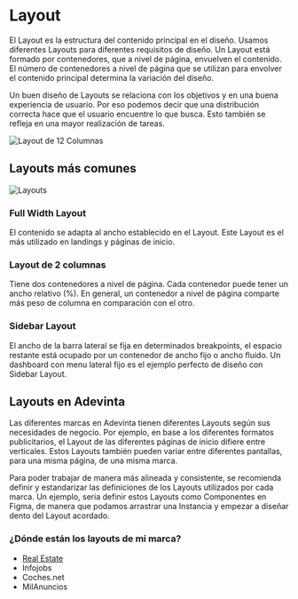 # Layout

El Layout es la estructura del contenido principal en el diseño. Usamos diferentes Layouts para diferentes requisitos de diseño. 
Un Layout está formado por contenedores, que a nivel de página, envuelven el contenido. El número de contenedores a nivel de página que se utilizan para envolver el contenido principal determina la variación del diseño.

Un buen diseño de Layouts se relaciona con los objetivos y en una buena experiencia de usuario. Por eso podemos decir que una distribución correcta hace que el usuario encuentre lo que busca. Esto también se refleja en una mayor realización de tareas.

![Layout de 12 Columnas](https://raw.githubusercontent.com/turolopezsanabria/design-systems-playbook/master/ASSETS/Layout-grid.gif)

## Layouts más comunes

![Layouts](https://raw.githubusercontent.com/turolopezsanabria/design-systems-playbook/master/ASSETS/Desktop-Layouts.png)

### Full Width Layout
El contenido se adapta al ancho establecido en el Layout. Este Layout es el más utilizado en landings y páginas de inicio.

### Layout de 2 columnas
Tiene dos contenedores a nivel de página. Cada contenedor puede tener un ancho relativo (%). En general, un contenedor a nivel de página comparte más peso de columna en comparación con el otro.

### Sidebar Layout
El ancho de la barra lateral se fija en determinados breakpoints, el espacio restante está ocupado por un contenedor de ancho fijo o ancho fluido. Un dashboard con menu lateral fijo es el ejemplo perfecto de diseño con Sidebar Layout.


## Layouts en Adevinta
Las diferentes marcas en Adevinta tienen diferentes Layouts según sus necesidades de negocio. 
Por ejemplo, en base a los diferentes formatos publicitarios, el Layout de las diferentes páginas de inicio difiere entre verticales. Estos Layouts también pueden variar entre diferentes pantallas, para una misma página, de una misma marca.

Para poder trabajar de manera más alineada y consistente, se recomienda definir y estandarizar las definiciones de los Layouts utilizados por cada marca. Un ejemplo, seria definir estos Layouts como Componentes en Figma, de manera que podamos arrastrar una Instancia y empezar a diseñar dento del Layout acordado.

### ¿Dónde están los layouts de mi marca?

- [Real Estate](https://www.figma.com/file/WiMaTLdzoiiKFPITd3ymbC/?node-id=444%3A1644)
- Infojobs
- Coches.net
- MilAnuncios
